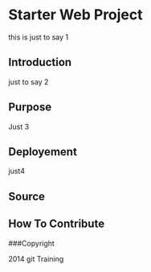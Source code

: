 # Starter Web Project

this is just to say 1

## Introduction

just to say 2

## Purpose
Just 3

## Deployement
just4

## Source

## How To Contribute

###Copyright

2014 git Training